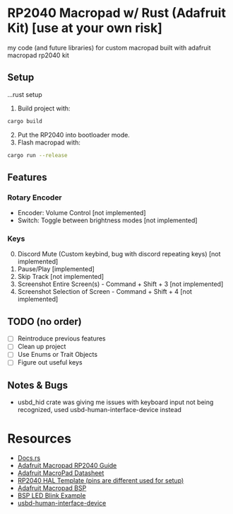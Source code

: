 # RP2040 Macropad w/ Rust (Adafruit Kit) [use at your own risk]

my code (and future libraries) for custom macropad built with adafruit macropad rp2040 kit

## Setup

...rust setup

1. Build project with:

```bash
cargo build
```

2. Put the RP2040 into bootloader mode.
3. Flash macropad with:

```bash
cargo run --release
```

## Features

### Rotary Encoder

- Encoder: Volume Control [not implemented]
- Switch: Toggle between brightness modes [not implemented]

### Keys

0. Discord Mute (Custom keybind, bug with discord repeating keys) [not implemented]
1. Pause/Play [implemented]
2. Skip Track [not implemented]
3. Screenshot Entire Screen(s) - Command + Shift + 3 [not implemented]
4. Screenshot Selection of Screen - Command + Shift + 4 [not implemented]

## TODO (no order)

- [ ] Reintroduce previous features
- [ ] Clean up project
- [ ] Use Enums or Trait Objects
- [ ] Figure out useful keys

## Notes & Bugs

- usbd_hid crate was giving me issues with keyboard input not being recognized, used usbd-human-interface-device instead

# Resources

- [Docs.rs](https://docs.rs/)
- [Adafruit Macropad RP2040 Guide](https://learn.adafruit.com/adafruit-macropad-rp2040)
- [Adafruit MacroPad Datasheet](https://github.com/adafruit/Adafruit-MacroPad-RP2040-PCB/blob/fdd7f2cb3bc2b3c7a9c0765780387647ea872141/Adafruit%20MacroPad%20RP2040%20Pinout.pdf)
- [RP2040 HAL Template (pins are different used for setup)](https://github.com/rp-rs/rp2040-project-template)
- [Adafruit Macropad BSP](https://lib.rs/crates/adafruit-macropad)
- [BSP LED Blink Example](https://github.com/rp-rs/rp-hal-boards/blob/56e044061073fb49aef93984b629af5c5bc1a11c/boards/adafruit-macropad/examples/adafruit-macropad_blinky.rs)
- [usbd-human-interface-device](https://docs.rs/usbd-human-interface-device/)
